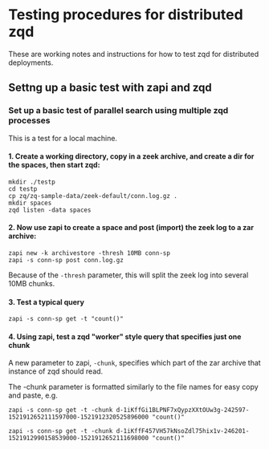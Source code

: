 # Testing procedures for distributed zqd

These are working notes and instructions for how to test zqd for distributed deployments.

## Settng up a basic test with zapi and zqd

### Set up a basic test of parallel search using multiple zqd processes

This is a test for a local machine.

#### 1. Create a working directory, copy in a zeek archive, and create a dir for the spaces, then start zqd:
```
mkdir ./testp
cd testp
cp zq/zq-sample-data/zeek-default/conn.log.gz .
mkdir spaces
zqd listen -data spaces
```
#### 2. Now use zapi to create a space and post (import) the zeek log to a zar archive:
```
zapi new -k archivestore -thresh 10MB conn-sp
zapi -s conn-sp post conn.log.gz
```
Because of the `-thresh` parameter, this will split the zeek log into several 10MB chunks.

#### 3. Test a typical query
```
zapi -s conn-sp get -t "count()"
```

#### 4. Using zapi, test a zqd "worker" style query that specifies just one chunk
A new parameter to zapi, `-chunk`, specifies which part of the zar archive that instance of zqd should read.

The -chunk parameter is formatted similarly to the file names for easy copy and paste, e.g.
```
zapi -s conn-sp get -t -chunk d-1iKffGi1BLPNF7xQypzXXtOUw3g-242597-1521912652111597000-1521912320525896000 "count()"

zapi -s conn-sp get -t -chunk d-1iKffF457VH57kNsoZdl75hix1v-246201-1521912990158539000-1521912652111698000 "count()"
```

